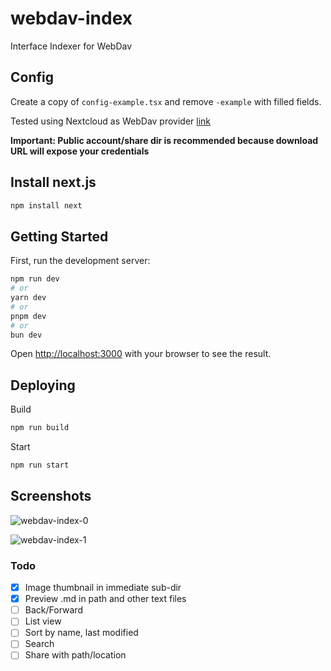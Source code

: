 # webdav-index
Interface Indexer for WebDav

## Config

Create a copy of `config-example.tsx` and remove `-example` with filled fields.

Tested using Nextcloud as WebDav provider [link](https://docs.nextcloud.com/server/latest/user_manual/en/files/access_webdav.html#accessing-public-shares-over-webdav)

**Important: Public account/share dir is recommended because download URL will expose your credentials**

## Install next.js

```bash
npm install next
```

## Getting Started

First, run the development server:

```bash
npm run dev
# or
yarn dev
# or
pnpm dev
# or
bun dev
```

Open [http://localhost:3000](http://localhost:3000) with your browser to see the result.

## Deploying

Build
```bash
npm run build
```

Start
```bash
npm run start
```

## Screenshots

![webdav-index-0](https://github.com/user-attachments/assets/fabe8c2b-5c0e-49fe-af31-899bde83d155)

![webdav-index-1](https://github.com/user-attachments/assets/a2581389-acab-4cf0-8190-04685712de3c)

### Todo

- [x] Image thumbnail in immediate sub-dir
- [x] Preview .md in path and other text files
- [ ] Back/Forward
- [ ] List view
- [ ] Sort by name, last modified
- [ ] Search
- [ ] Share with path/location

